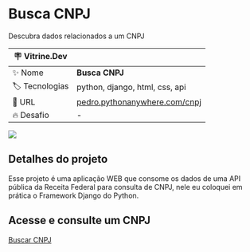 # Busca CNPJ

Descubra dados relacionados a um CNPJ

| :placard: Vitrine.Dev |     |
| -------------  | --- |
| :sparkles: Nome        | **Busca CNPJ**
| :label: Tecnologias | python, django, html, css, api
| :rocket: URL         | [pedro.pythonanywhere.com/cnpj](pedro.pythonanywhere.com/cnpj)
| :fire: Desafio     | -

<!-- Inserir imagem com a #vitrinedev ao final do link -->

![](https://user-images.githubusercontent.com/40746318/195986306-1ccebfcf-aa41-4ac9-99e8-0381d95efc00.png?text=image#vitrinedev)

## Detalhes do projeto

Esse projeto é uma aplicação WEB que consome os dados de uma API pública da Receita Federal para consulta de CNPJ, nele eu coloquei em prática o Framework Django do Python.

## Acesse e consulte um CNPJ ##

[Buscar CNPJ](https://pedro.pythonanywhere.com/cnpj)
